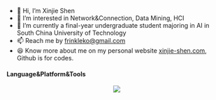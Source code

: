 - 👋 Hi, I’m Xinjie Shen
- 👀 I’m interested in Network&Connection, Data Mining, HCI
- 🌱 I’m currently a final-year undergraduate student majoring in AI in South China University of Technology
- 📫 Reach me by frinkleko@gmail.com
- 😆 Know more about me on my personal website [xinjie-shen.com](https://xinjie-shen.com), Github is for codes.

#### Language&Platform&Tools
<p align="center">
    <img src="https://skillicons.dev/icons?i=py,pytorch,cpp,js,mysql,md,latex,linux,docker,nginx,git,vscode,au,ps,pr" />
</p>  

<div align='center'>
